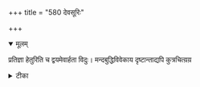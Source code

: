 +++
title = "580 देवसूरिः"

+++


<details open><summary>मूलम्</summary>

प्रतिज्ञा हेतुरिति च द्वयमेवार्हता विदुः। मन्दबुद्धिविवेकाय दृष्टान्ताद्यपि कुत्रचित्य़य़
</details>



<details><summary>टीका</summary>

प्र. त.[3-42]
</details>

